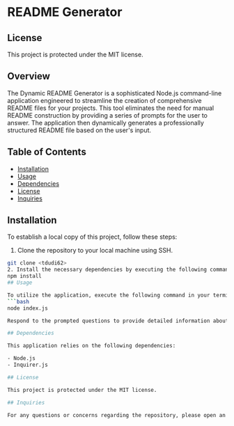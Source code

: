 # README Generator

## License

This project is protected under the MIT license.

## Overview

The Dynamic README Generator is a sophisticated Node.js command-line application engineered to streamline the creation of comprehensive README files for your projects. This tool eliminates the need for manual README construction by providing a series of prompts for the user to answer. The application then dynamically generates a professionally structured README file based on the user's input.

## Table of Contents

- [Installation](#installation)
- [Usage](#usage)
- [Dependencies](#dependencies)
- [License](#license)
- [Inquiries](#inquiries)

## Installation

To establish a local copy of this project, follow these steps:

1. Clone the repository to your local machine using SSH.
```bash
git clone <tdudi62>
2. Install the necessary dependencies by executing the following command in your terminal:
npm install
## Usage

To utilize the application, execute the following command in your terminal:
```bash
node index.js

Respond to the prompted questions to provide detailed information about your project. The application will then dynamically generate a README file based on your responses.

## Dependencies

This application relies on the following dependencies:

- Node.js
- Inquirer.js

## License

This project is protected under the MIT license.

## Inquiries

For any questions or concerns regarding the repository, please open an issue or contact me directly at <tdudek62@gmail.com>. You can find more of my work at [your-GitHub-username](https://github.com/tdudi62/).